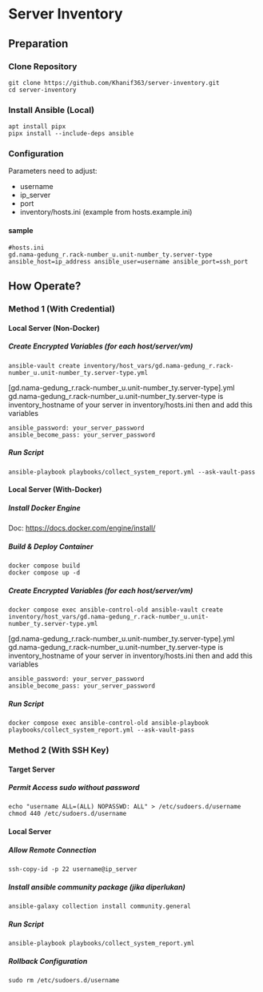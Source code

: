 # Server Inventory

## Preparation
### Clone Repository
```
git clone https://github.com/Khanif363/server-inventory.git
cd server-inventory
```
### Install Ansible (Local)
```
apt install pipx
pipx install --include-deps ansible
```

### Configuration
Parameters need to adjust:
- username
- ip_server
- port
- inventory/hosts.ini (example from hosts.example.ini)
#### sample
```
#hosts.ini
gd.nama-gedung_r.rack-number_u.unit-number_ty.server-type ansible_host=ip_address ansible_user=username ansible_port=ssh_port
```

## How Operate?
### Method 1 (With Credential)
#### Local Server (Non-Docker)
##### Create Encrypted Variables (for each host/server/vm)
```
ansible-vault create inventory/host_vars/gd.nama-gedung_r.rack-number_u.unit-number_ty.server-type.yml
```
[gd.nama-gedung_r.rack-number_u.unit-number_ty.server-type].yml gd.nama-gedung_r.rack-number_u.unit-number_ty.server-type is inventory_hostname of your server in inventory/hosts.ini
then and add this variables
```
ansible_password: your_server_password
ansible_become_pass: your_server_password
```

##### Run Script
```
ansible-playbook playbooks/collect_system_report.yml --ask-vault-pass
```

#### Local Server (With-Docker)
##### Install Docker Engine
Doc: https://docs.docker.com/engine/install/
##### Build & Deploy Container
```
docker compose build
docker compose up -d
```
##### Create Encrypted Variables (for each host/server/vm)
```
docker compose exec ansible-control-old ansible-vault create inventory/host_vars/gd.nama-gedung_r.rack-number_u.unit-number_ty.server-type.yml
```
[gd.nama-gedung_r.rack-number_u.unit-number_ty.server-type].yml gd.nama-gedung_r.rack-number_u.unit-number_ty.server-type is inventory_hostname of your server in inventory/hosts.ini
then and add this variables
```
ansible_password: your_server_password
ansible_become_pass: your_server_password
```

##### Run Script
```
docker compose exec ansible-control-old ansible-playbook playbooks/collect_system_report.yml --ask-vault-pass
```


### Method 2 (With SSH Key)
#### Target Server
##### Permit Access sudo without password
```
echo "username ALL=(ALL) NOPASSWD: ALL" > /etc/sudoers.d/username
chmod 440 /etc/sudoers.d/username
```

#### Local Server
##### Allow Remote Connection
```
ssh-copy-id -p 22 username@ip_server
```
##### Install ansible community package (jika diperlukan)
```
ansible-galaxy collection install community.general
```
##### Run Script
```
ansible-playbook playbooks/collect_system_report.yml
```

##### Rollback Configuration
```
sudo rm /etc/sudoers.d/username
```
